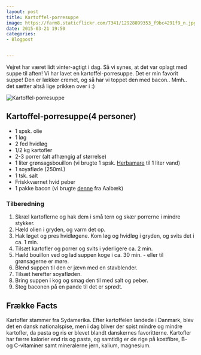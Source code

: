```yaml
---
layout: post
title: Kartoffel-porresuppe
image: https://farm8.staticflickr.com/7341/12928899353_f9bc4291f9_n.jpg
date: 2015-03-21 19:50
categories:
- Blogpost


---
```


Vejret har været lidt vinter-agtigt i dag. Så vi synes, at det var oplagt med suppe til aften! Vi har lavet en kartoffel-porresuppe. Det er min favorit suppe! Den er lækker cremet, og så har vi toppet den med bacon.. Mmh.. det sætter altså lige prikken over i :)





![Kartoffel-porresuppe](https://farm8.staticflickr.com/7524/15091506834_8b806bed13_z.jpg) 


## Kartoffel-porresuppe(4 personer)
- 1 spsk. olie
- 1 løg
- 2 fed hvidløg
- 1/2 kg kartofler
- 2-3 porrer (alt afhængig af størrelse)
- 1 liter grønsagsbouillon (vi brugte 1 spsk. [Herbamare](http://www.urtekram.dk/produkter/foedevarer/garniture/herbamare-urtebouillon-250-g) til 1 liter vand)
- 1 soyafløde (250ml.)
- 1 tsk. salt
- Friskkværnet hvid peber
- 1 pakke bacon (vi brugte [denne](http://www.aalbaekspecialiteter.dk/produkter/den-oekologiske-slagter/oeko-roeget-bacon.aspx) fra Aalbæk)






### Tilberedning
1. Skræl kartoflerne og hak dem i små tern og skær porrerne i mindre stykker.
2. Hæld olien i gryden, og varm det op. 
3. Hak løget og pres hvidløgene. Kom løg og hvidløg i gryden, og svits det i ca. 1 min. 
4. Tilsæt kartofler og porrer og svits i yderligere ca. 2 min. 
5. Hæld bouillon ved og lad suppen koge i ca. 30 min. - eller til grønsagerne er møre. 
6. Blend suppen til den er jævn med en stavblender.
7. Tilsæt herefter soyafløden.
8. Bring suppen i kog og smag den til med salt og peber.
9. Steg baconen på en pande til det er sprødt.








## Frække Facts
Kartofler stammer fra Sydamerika. Efter kartoffelen landede i Danmark, blev det en dansk nationalspise, men i dag bliver der spist mindre og mindre kartofler, da pasta og ris er blevet blandt danskernes favoritterne. Kartofler har færre kalorier end ris og pasta, og samtidig er de rige på kostfibre, B- og C-vitaminer samt mineralerne jern, kalium, magnesium.













